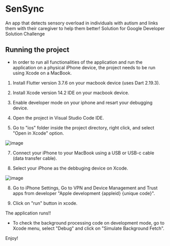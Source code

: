 # SenSync

An app that detects sensory overload in individuals with autism and links them with their caregiver to help them better! Solution for Google Developer Solution Challenge

## Running the project

* In order to run all functionalities of the application and run the application on a physical iPhone device, the project needs to be run using Xcode on a MacBook.

1. Install Flutter version 3.7.6 on your macbook device (uses Dart 2.19.3).

2. Install Xcode version 14.2 IDE on your macbook device.

3. Enable developer mode on your iphone and resart your debugging device.

4. Open the project in Visual Studio Code IDE.

5. Go to "ios" folder inside the project directory, right click, and select "Open in Xcode" option. 

![image](https://user-images.githubusercontent.com/84574733/229269569-236725ce-e934-4c2f-aeaf-ede191abeef6.png)

7. Connect your iPhone to your MacBook using a USB or USB-c cable (data transfer cable).

7. Select your iPhone as the debbuging device on Xcode.

![image](https://user-images.githubusercontent.com/84574733/229269592-7fdd9f2a-3b1e-4915-8a7f-45938689a763.png)


8. Go to iPhone Settings, Go to VPN and Device Management and Trust apps from developer "Apple development {appleid} {unique code}".

9. Click on "run" button in xcode.

The application runs!!

* To check the background processing code on development mode, go to Xcode menu, select "Debug" and click on "Simulate Background Fetch".

Enjoy!


